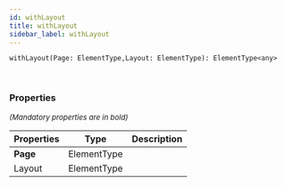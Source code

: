 ```yaml
---
id: withLayout
title: withLayout
sidebar_label: withLayout
---
```


```tsx
withLayout(Page: ElementType,Layout: ElementType): ElementType<any>
```
<br/>



### Properties

<font size="2"><i>(Mandatory properties are in bold)</i></font>

| Properties | Type | Description |
| --------- | ---- | ----------- |
| **Page** | ElementType |  |
| Layout | ElementType |  |
